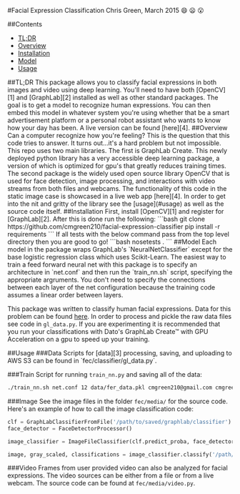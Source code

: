 #Facial Expression Classification
Chris Green, March 2015 :smile: :frowning: :open_mouth:

##Contents
* [TL;DR](#tldr)
* [Overview](#overview)
* [Installation](#install)
* [Model](#model)
* [Usage](#usage)

<a name="tldr"/>
##TL;DR
This package allows you to classify facial expressions in both images and video using deep learning. You'll need to have both [OpenCV][1] and [GraphLab][2] installed as well as other standard packages. The goal is to get a model to recognize human expressions. You can then embed this model in whatever system you're using whether that be a smart advertisement platform or a personal robot assistant who wants to know how your day has been. A live version can be found [here][4].

<a name="overview"/>
##Overview
Can a computer recognize how you're feeling? This is the question that this code tries to answer. It turns out...it's a hard problem but not impossible. This repo uses two main libraries. The first is GraphLab Create. This newly deployed python library has a very accessible deep learning package, a version of which is optimized for gpu's that greatly reduces training times. The second package is the widely used open source library OpenCV that is used for face detection, image processing, and interactions with video streams from both files and webcams. The functionality of this code in the static image case is showcased in a live web app [here][4]. In order to get into the nit and gritty of the library see the [usage](#usage) as well as the source code itself.

<a name="install"/>
##Installation
First, install [OpenCV][1] and register for [GraphLab][2]. After this is done run the following:
```bash
git clone https://github.com/cmgreen210/facial-expression-classifier
pip install -r requirements
```
If all tests with the below command pass from the top level directory then you are good to go!
```bash
nosetests .
```

<a name="model"/>
##Model
Each model in the package wraps GraphLab's `NeuralNetClassifier` except for the base logistic regression class which uses Scikit-Learn. The easiest way to train a feed forward neural net with this package is to specify an architecture in `net.conf` and then run the `train_nn.sh` script, specifying the appropriate argruments. You don't need to specify the connections between each layer of the net configuration because the training code assumes a linear order between layers.

This package was written to classify human facial expressions. Data for this problem can be found [here][3]. In order to process and pickle the raw data files see code in `gl_data.py`. If you are experimenting it is recommended that you run your classifications with Dato's GraphLab Create™ with GPU Acceleration on a gpu to speed up your training.

<a name="usage"/>
##Usage
###Data
Scripts for [data][3] processing, saving, and uploading to AWS S3 can be found in `fec/classifier/gl_data.py`.

###Train
Script for running `train_nn.py` and saving all of the data:
```bash
./train_nn.sh net.conf 12 data/fer_data.pkl cmgreen210@gmail.com cmgreen210-emotions
```
###Image
See the image files in the folder `fec/media/` for the source code. Here's an example of how to call the image classification code:
```python
clf = GraphLabClassifierFromFile('/path/to/saved/graphlab/classifier')
face_detector = FaceDetectorProcessor()

image_classifier = ImageFileClassifier(clf.predict_proba, face_detector)

image, gray_scaled, classifications = image_classifier.classify('/path/to/saved/image')
```
###Video
Frames from user provided video can also be analyzed for facial expressions. The video sources can be either from a file or from a live webcam. The source code can be found at `fec/media/video.py`.

[1]: http://www.opencv.org "OpenCV"
[2]: https://dato.com/products/create/quick-start-guide.html "GraphLab"
[3]: https://www.kaggle.com/c/challenges-in-representation-learning-facial-expression-recognition-challenge/data "Data"
[4]: http://www.fec.space "Live"


